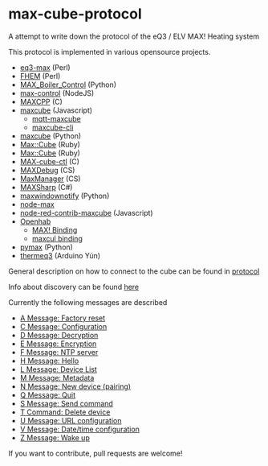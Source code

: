 max-cube-protocol
=================

A attempt to write down the protocol of the eQ3 / ELV MAX! Heating system

This protocol is implemented in various opensource projects.

* [eq3-max](https://github.com/Juerd/eq3-max) (Perl)
* [FHEM](http://fhem.de/) (Perl)
* [MAX_Boiler_Control](https://github.com/stephenmhall/MAX_Boiler_Control) (Python)
* [max-control](https://github.com/georg90/max-control) (NodeJS)
* [MAXCPP](https://github.com/KnuthLohse/MAXCPP) (C)
* [maxcube](https://github.com/ivesdebruycker/maxcube) (Javascript)
	* [mqtt-maxcube](https://github.com/leachj/mqtt-maxcube)
	* [maxcube-cli](https://github.com/ivesdebruycker/maxcube-cli)
* [maxcube](https://github.com/aleszoulek/maxcube) (Python)
* [Max::Cube](https://github.com/yoyostile/max-cube-ruby) (Ruby)
* [Max::Cube](https://github.com/joconcepts/max-cube) (Ruby)
* [MAX-cube-ctl](https://github.com/pacostiro/MAX-cube-ctl) (C)
* [MAXDebug](https://github.com/bietiekay/hacs/tree/master/tools/MAXDebug) (CS)
* [MaxManager](https://github.com/ababilone/maxmanager) (CS)
* [MAXSharp](https://github.com/bietiekay/MAXSharp/tree/master/MAXSharp) (C#)
* [maxwindownotify](https://github.com/yfauser/maxwindownotify) (Python)
* [node-max](https://github.com/sebbo2002/node-max)
* [node-red-contrib-maxcube](https://github.com/ivesdebruycker/node-red-contrib-maxcube) (Javascript)
* [Openhab](http://openhab.org/)
	* [MAX! Binding](https://github.com/openhab/openhab2/tree/master/addons/binding/org.openhab.binding.max)
	* [maxcul binding](https://github.com/openhab/openhab/tree/master/bundles/binding/org.openhab.binding.maxcul)
* [pymax](https://github.com/ercpe/pymax) (Python)
* [thermeq3](https://github.com/autopower/thermeq3) (Arduino Yún)

General description on how to connect to the cube can be found in [protocol](protocol.md)

Info about discovery can be found  [here](Cube_Discovery.md)

Currently the following messages are described
* [A Message: Factory reset](A-Message.md)
* [C Message: Configuration](C-Message.md)
* [D Message: Decryption](C-Message.md)
* [E Message: Encryption](C-Message.md)
* [F Message: NTP server](F-Message.md) 
* [H Message: Hello](H-Message.md) 
* [L Message: Device List](L-Message.md)
* [M Message: Metadata](M-Message.md)
* [N Message: New device (pairing)](N-Message.md)
* [Q Message: Quit](Q-Message.md)
* [S Message: Send command](S-Message.md)
* [T Command: Delete device](T-Command.md)
* [U Message: URL configuration](U-Message.md)
* [V Message: Date/time configuration](V-Message.md)
* [Z Message: Wake up](Z-Message.md)

If you want to contribute, pull requests are welcome!
